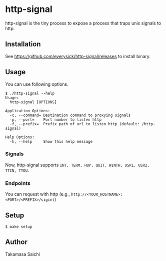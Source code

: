 # http-signal

http-signal is the tiny process to expose a process that traps unix signals to http.

## Installation
See https://github.com/everysick/http-signal/releases to install binary.

## Usage

You can use following options.

```console
$ ./http-signal --help
Usage:
  http-signal [OPTIONS]

Application Options:
  -c, --command= Destination command to proxying signals
  -p, --port=    Port number to listen http
  -f, --prefix=  Prefix path of url to listen http (default: /http-signal)

Help Options:
  -h, --help     Show this help message
```

### Signals
Now, http-signal supports `INT, TERM, HUP, QUIT, WINTH, USR1, USR2, TTIN, TTOU`.

### Endpoints
You can request with http (e.g., `http://<YOUR_HOSTNAME>:<PORT>/<PREFIX>/sigint`)

## Setup

```console
$ make setup
```

## Author
Takamasa Saichi
